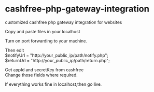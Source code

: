 # cashfree-php-gateway-integration
customized cashfree php gateway integration for websites

Copy and paste files in your localhost</br>

Turn on port forwarding to your machine.</br> 

Then edit </br>
$notifyUrl = "http://your_public_ip/path/notify.php";</br>
$returnUrl = "http://your_public_ip/path/return.php";</br>

Get appId and secretKey from cashfree</br>
Change those fields where required.</br>

If everything works fine in localhost,then go live.
